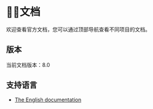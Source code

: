 # 🙋‍♂️文档

欢迎查看官方文档，您可以通过顶部导航查看不同项目的文档。

<!-- 您正在浏览的是 **`Ater`** 组织下的开源项目文档，您可以通过导航查看不同项目的文档。 -->

## 版本

当前文档版本：8.0

## 支持语言

- [The English documentation](/en/index.html)
